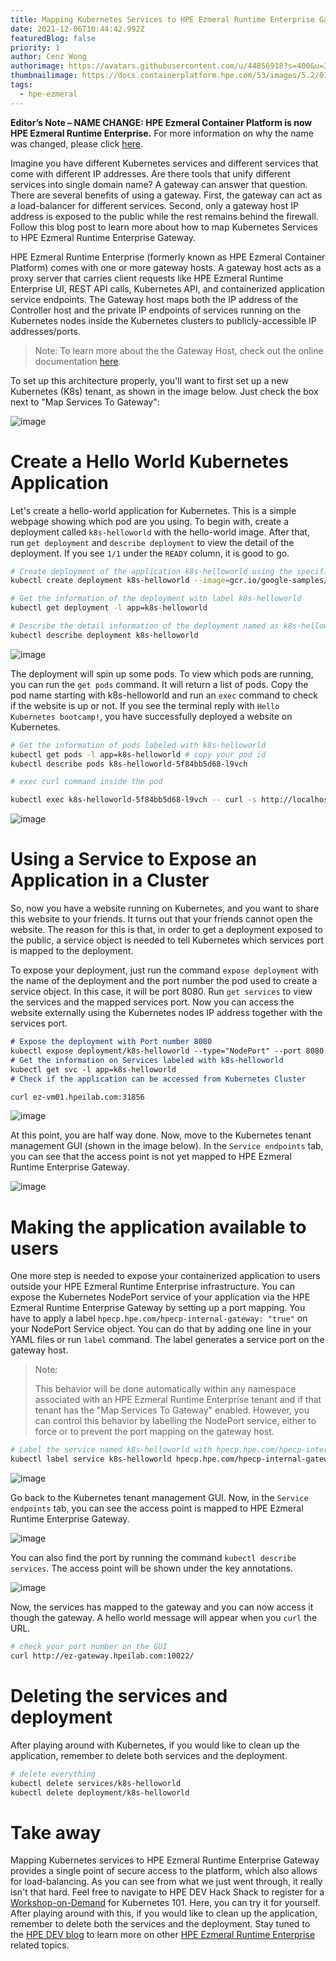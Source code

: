 ```yaml
---
title: Mapping Kubernetes Services to HPE Ezmeral Runtime Enterprise Gateway
date: 2021-12-06T10:44:42.992Z
featuredBlog: false
priority: 1
author: Cenz Wong
authorimage: https://avatars.githubusercontent.com/u/44856918?s=400&u=37bb095377cd6b4ad21c3a7ab8b5afe185a46941&v=4
thumbnailimage: https://docs.containerplatform.hpe.com/53/images/5.2/01_unversal_concepts/gateway_hosts_logical_kubernetes.jpg
tags:
  - hpe-ezmeral
---
```

**Editor’s Note – NAME CHANGE: HPE Ezmeral Container Platform is now HPE Ezmeral Runtime Enterprise.** For more information on why the name was changed, please click [here](https://community.hpe.com/t5/HPE-Ezmeral-Uncut/HPE-Ezmeral-Container-Platform-is-now-HPE-Ezmeral-Runtime/ba-p/7151720#.YW7nOxrMKM8).

Imagine you have different Kubernetes services and different services that come with different IP addresses. Are there tools that unify different services into single domain name? A gateway can answer that question. There are several benefits of using a gateway. First, the gateway can act as a load-balancer for different services. Second, only a gateway host IP address is exposed to the public while the rest remains behind the firewall. Follow this blog post to learn more about how to map Kubernetes Services to HPE Ezmeral Runtime Enterprise Gateway.

HPE Ezmeral Runtime Enterprise (formerly known as HPE Ezmeral Container Platform) comes with one or more gateway hosts. A gateway host acts as a proxy server that carries client requests like HPE Ezmeral Runtime Enterprise UI, REST API calls, Kubernetes API, and containerized application service endpoints. The Gateway host maps both the IP address of the Controller host and the private IP endpoints of services running on the Kubernetes nodes inside the Kubernetes clusters to publicly-accessible IP addresses/ports.

> Note: To learn more about the the Gateway Host, check out the online documentation [here](https://docs.containerplatform.hpe.com/53/reference/universal-concepts/Gateway_Hosts.html#v52_gateway-hosts__logical).

To set up this architecture properly, you'll want to first set up a new Kubernetes (K8s) tenant, as shown in the image below. Just check the box next to "Map Services To Gateway":

![image](https://user-images.githubusercontent.com/72959956/138654527-77f3bf2c-f001-4fc7-88f3-d17436368dc3.png)

# Create a Hello World Kubernetes Application

Let's create a hello-world application for Kubernetes. This is a simple webpage showing which pod are you using. To begin with, create a deployment called `k8s-helloworld` with the hello-world image. After that, run `get deployment` and `describe deployment` to view the detail of the deployment. If you see `1/1` under the `READY` column, it is good to go.

```bash
# Create deployment of the application k8s-helloworld using the specific image
kubectl create deployment k8s-helloworld --image=gcr.io/google-samples/kubernetes-bootcamp:v1

# Get the information of the deployment with label k8s-helloworld
kubectl get deployment -l app=k8s-helloworld

# Describe the detail information of the deployment named as k8s-helloworld
kubectl describe deployment k8s-helloworld
```

![image](https://user-images.githubusercontent.com/72959956/138656214-73c9418f-e291-4678-b3a2-c318a318d325.png)

The deployment will spin up some pods. To view which pods are running, you can run the `get pods` command. It will return a list of pods. Copy the pod name starting with k8s-helloworld and run an `exec` command to check if the website is up or not. If you see the terminal reply with `Hello Kubernetes bootcamp!`, you have successfully deployed a website on Kubernetes.

```bash
# Get the information of pods labeled with k8s-helloworld
kubectl get pods -l app=k8s-helloworld # copy your pod id
kubectl describe pods k8s-helloworld-5f84bb5d68-l9vch 

# exec curl command inside the pod

kubectl exec k8s-helloworld-5f84bb5d68-l9vch -- curl -s http://localhost:8080
```

![image](https://user-images.githubusercontent.com/72959956/138670950-75f96e40-3bc6-4ef6-aff6-578f45b90c04.png)

# Using a Service to Expose an Application in a Cluster

So, now you have a website running on Kubernetes, and you want to share this website to your friends. It turns out that your friends cannot open the website. The reason for this is that, in order to get a deployment exposed to the public, a service object is needed to tell Kubernetes which services port is mapped to the deployment.

To expose your deployment, just run the command `expose deployment` with the name of the deployment and the port number the pod used to create a service object. In this case, it will be port 8080. Run `get services` to view the services and the mapped services port. Now you can access the website externally using the Kubernetes nodes IP address together with the services port.

```markdown
# Expose the deployment with Port number 8080
kubectl expose deployment/k8s-helloworld --type="NodePort" --port 8080
# Get the information on Services labeled with k8s-helloworld
kubectl get svc -l app=k8s-helloworld
# Check if the application can be accessed from Kubernetes Cluster

curl ez-vm01.hpeilab.com:31856
```

![image](https://user-images.githubusercontent.com/72959956/138665803-dea57cb9-1209-4b55-810a-5d564ea2b7e5.png)

At this point, you are half way done. Now, move to the Kubernetes tenant management GUI (shown in the image below). In the `Service endpoints` tab, you can see that the access point is not yet mapped to HPE Ezmeral Runtime Enterprise Gateway.

![image](https://user-images.githubusercontent.com/72959956/138668470-ce8b6846-5fb4-4494-9a90-24aa2be73456.png)

# Making the application available to users

One more step is needed to expose your containerized application to users outside your HPE Ezmeral Runtime Enterprise infrastructure. You can expose the Kubernetes NodePort service of your application via the HPE Ezmeral Runtime Enterprise Gateway by setting up a port mapping. You have to apply a label `hpecp.hpe.com/hpecp-internal-gateway: "true"` on your NodePort Service object. You can do that by adding one line in your YAML files or run `label` command. The label generates a service port on the gateway host.

> Note: 
>
> This behavior will be done automatically within any namespace associated with an HPE Ezmeral Runtime Enterprise tenant and if that tenant has the "Map Services To Gateway" enabled. However, you can control this behavior by labelling the NodePort service, either to force or to prevent the port mapping on the gateway host.

```bash
# Label the service named k8s-helloworld with hpecp.hpe.com/hpecp-internal-gateway=true
kubectl label service k8s-helloworld hpecp.hpe.com/hpecp-internal-gateway=true
```

![image](https://user-images.githubusercontent.com/72959956/138669273-fa2969b3-61f3-4bae-a2f6-66425daf0a7b.png)

Go back to the Kubernetes tenant management GUI. Now, in the `Service endpoints` tab, you can see the access point is mapped to HPE Ezmeral Runtime Enterprise Gateway. 

![image](https://user-images.githubusercontent.com/72959956/138668836-0313c1c5-e720-4575-a759-842c85d5502c.png)

You can also find the port by running the command `kubectl describe services`. The access point will be shown under the key annotations.

![image](https://user-images.githubusercontent.com/72959956/138810536-f1255048-2d91-44eb-ba33-ccc4bc52ca1e.png)

Now, the services has mapped to the gateway and you can now access it though the gateway. A hello world message will appear when you `curl` the URL.

```bash
# check your port number on the GUI
curl http://ez-gateway.hpeilab.com:10022/
```

# Deleting the services and deployment

After playing around with Kubernetes, if you would like to clean up the application, remember to delete both services and the deployment.

```bash
# delete everything
kubectl delete services/k8s-helloworld
kubectl delete deployment/k8s-helloworld
```

# Take away

Mapping Kubernetes services to HPE Ezmeral Runtime Enterprise Gateway provides a single point of secure access to the platform, which also allows for load-balancing. As you can see from what we just went through, it really isn't that hard. Feel free to navigate to HPE DEV Hack Shack to register for a [Workshop-on-Demand](/hackshack/workshop/24) for Kubernetes 101. Here, you can try it for yourself. After playing around with this, if you would like to clean up the application, remember to delete both the services and the deployment. Stay tuned to the [HPE DEV blog](https://developer.hpe.com/blog) to learn more on other [HPE Ezmeral Runtime Enterprise](https://developer.hpe.com/platform/hpe-ezmeral/home/) related topics.
